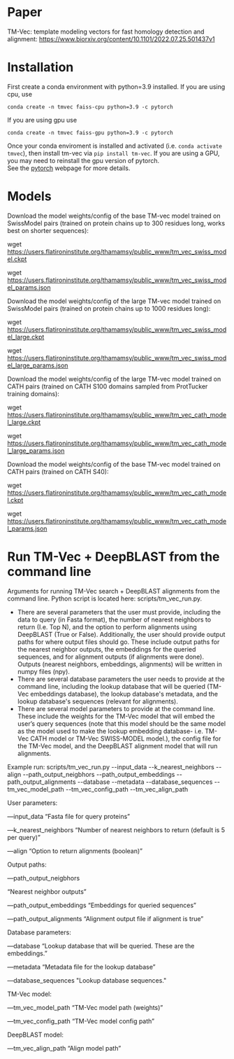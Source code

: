# Paper
TM-Vec: template modeling vectors for fast homology detection and alignment: https://www.biorxiv.org/content/10.1101/2022.07.25.501437v1

# Installation

First create a conda environment with python=3.9 installed.  If you are using cpu, use

`conda create -n tmvec faiss-cpu python=3.9 -c pytorch`

If you are using gpu use

`conda create -n tmvec faiss-gpu python=3.9 -c pytorch`

Once your conda enviroment is installed and activated (i.e. `conda activate tmvec`), then install tm-vec via
`pip install tm-vec`. If you are using a GPU, you may need to reinstall the gpu version of pytorch.  
See the [pytorch](https://pytorch.org/) webpage for more details.

# Models
Download the model weights/config of the base TM-vec model trained on SwissModel pairs (trained on protein chains up to 300 residues long, works best on shorter sequences):

wget https://users.flatironinstitute.org/thamamsy/public_www/tm_vec_swiss_model.ckpt

wget https://users.flatironinstitute.org/thamamsy/public_www/tm_vec_swiss_model_params.json

Download the model weights/config of the large TM-vec model trained on SwissModel pairs (trained on protein chains up to 1000 residues long):

wget https://users.flatironinstitute.org/thamamsy/public_www/tm_vec_swiss_model_large.ckpt

wget https://users.flatironinstitute.org/thamamsy/public_www/tm_vec_swiss_model_large_params.json

Download the model weights/config of the large TM-vec model trained on CATH pairs (trained on CATH S100 domains sampled from ProtTucker training domains):

wget https://users.flatironinstitute.org/thamamsy/public_www/tm_vec_cath_model_large.ckpt

wget https://users.flatironinstitute.org/thamamsy/public_www/tm_vec_cath_model_large_params.json


Download the model weights/config of the base TM-vec model trained on CATH pairs (trained on CATH S40):

wget https://users.flatironinstitute.org/thamamsy/public_www/tm_vec_cath_model.ckpt

wget https://users.flatironinstitute.org/thamamsy/public_www/tm_vec_cath_model_params.json



# Run TM-Vec + DeepBLAST from the command line

Arguments for running TM-Vec search + DeepBLAST alignments from the command line. Python script is located here: scripts/tm_vec_run.py.

- There are several parameters that the user must provide, including the data to query (in Fasta format), the number of nearest neighbors to return (I️.e. Top N), and the option to perform alignments using DeepBLAST (True or False).  Additionally, the user should provide output paths for where output files should go. These include output paths for the nearest neighbor outputs, the embeddings for the queried sequences, and for alignment outputs (if alignments were done). Outputs (nearest neighbors, embeddings, alignments) will be written in numpy files (npy). 
- There are several database parameters the user needs to provide at the command line, including the lookup database that will be queried (TM-Vec embeddings database), the lookup database's metadata, and the lookup database's sequences (relevant for alignments). 
- There are several model parameters to provide at the command line. These include the weights for the TM-Vec model that will embed the user’s query sequences (note that this model should be the same model as the model used to make the lookup embedding database- i.e. TM-Vec CATH model or TM-Vec SWISS-MODEL model.), the config file for the TM-Vec model, and the DeepBLAST alignment model that will run alignments. 


Example run:
scripts/tm_vec_run.py --input_data --k_nearest_neighbors --align --path_output_neigbhors --path_output_embeddings --path_output_alignments --database --metadata --database_sequences --tm_vec_model_path --tm_vec_config_path --tm_vec_align_path


User parameters:

—input_data
“Fasta file for query proteins”

—k_nearest_neighbors
“Number of nearest neighbors to return (default is 5 per query)”

—align
“Option to return alignments (boolean)”

Output paths:

—path_output_neigbhors

“Nearest neighbor outputs”

—path_output_embeddings
“Embeddings for queried sequences”

—path_output_alignments
“Alignment output file if alignment is true”

Database parameters:

—database
“Lookup database that will be queried. These are the embeddings.” 

—metadata
“Metadata file for the lookup database”

—database_sequences
"Lookup database sequences."

TM-Vec model:

—tm_vec_model_path
“TM-Vec model path (weights)”

—tm_vec_config_path
“TM-Vec model config path”

DeepBLAST model:

—tm_vec_align_path
“Align model path”





